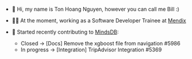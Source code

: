 - 👋 Hi, my name is Ton Hoang Nguyen, however you can call me Bill :)


- 🧑‍💻 At the moment, working as a Software Developer Trainee at [Mendix](https://www.mendix.com)


- 🎁 Started recently contributing to [MindsDB](https://github.com/mindsdb/mindsdb):
   - Closed -> [Docs] Remove the xgboost file from navigation #5986
   - In progress -> [Integration] TripAdvisor Integration #5369

<!---
HahaBill/HahaBill is a ✨ special ✨ repository because its `README.md` (this file) appears on your GitHub profile.
You can click the Preview link to take a look at your changes.
--->
